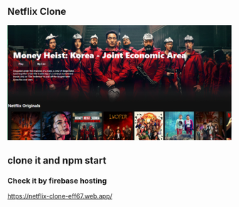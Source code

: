 ## Netflix Clone

![Netflix](/public/netflix.PNG)


## clone it and npm start


### Check it by firebase hosting

https://netflix-clone-eff67.web.app/
